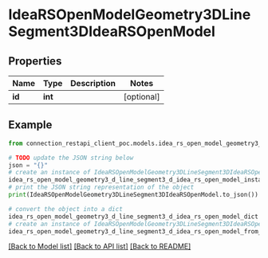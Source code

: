 # IdeaRSOpenModelGeometry3DLineSegment3DIdeaRSOpenModel


## Properties

Name | Type | Description | Notes
------------ | ------------- | ------------- | -------------
**id** | **int** |  | [optional] 

## Example

```python
from connection_restapi_client_poc.models.idea_rs_open_model_geometry3_d_line_segment3_d_idea_rs_open_model import IdeaRSOpenModelGeometry3DLineSegment3DIdeaRSOpenModel

# TODO update the JSON string below
json = "{}"
# create an instance of IdeaRSOpenModelGeometry3DLineSegment3DIdeaRSOpenModel from a JSON string
idea_rs_open_model_geometry3_d_line_segment3_d_idea_rs_open_model_instance = IdeaRSOpenModelGeometry3DLineSegment3DIdeaRSOpenModel.from_json(json)
# print the JSON string representation of the object
print(IdeaRSOpenModelGeometry3DLineSegment3DIdeaRSOpenModel.to_json())

# convert the object into a dict
idea_rs_open_model_geometry3_d_line_segment3_d_idea_rs_open_model_dict = idea_rs_open_model_geometry3_d_line_segment3_d_idea_rs_open_model_instance.to_dict()
# create an instance of IdeaRSOpenModelGeometry3DLineSegment3DIdeaRSOpenModel from a dict
idea_rs_open_model_geometry3_d_line_segment3_d_idea_rs_open_model_from_dict = IdeaRSOpenModelGeometry3DLineSegment3DIdeaRSOpenModel.from_dict(idea_rs_open_model_geometry3_d_line_segment3_d_idea_rs_open_model_dict)
```
[[Back to Model list]](../README.md#documentation-for-models) [[Back to API list]](../README.md#documentation-for-api-endpoints) [[Back to README]](../README.md)


